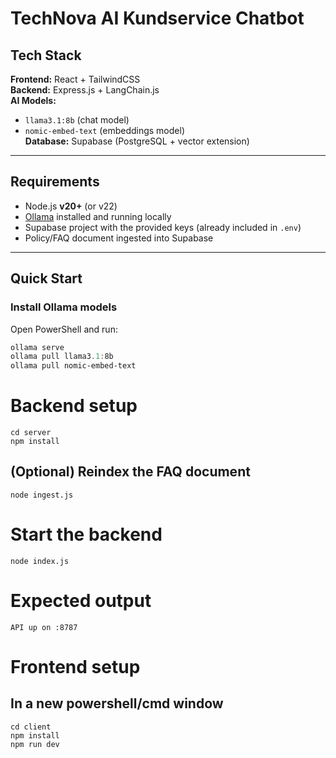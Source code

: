 # TechNova AI Kundservice Chatbot

## Tech Stack

**Frontend:** React + TailwindCSS  
**Backend:** Express.js + LangChain.js  
**AI Models:**

- `llama3.1:8b` (chat model)
- `nomic-embed-text` (embeddings model)  
  **Database:** Supabase (PostgreSQL + vector extension)

---

## Requirements

- Node.js **v20+** (or v22)
- [Ollama](https://ollama.com/download) installed and running locally
- Supabase project with the provided keys (already included in `.env`)
- Policy/FAQ document ingested into Supabase

---

## Quick Start

### Install Ollama models

Open PowerShell and run:

```powershell
ollama serve
ollama pull llama3.1:8b
ollama pull nomic-embed-text
```

# Backend setup

```
cd server
npm install
```

## (Optional) Reindex the FAQ document

```
node ingest.js
```

# Start the backend

```
node index.js
```

# Expected output

```
API up on :8787
```

# Frontend setup

## In a new powershell/cmd window

```
cd client
npm install
npm run dev
```
